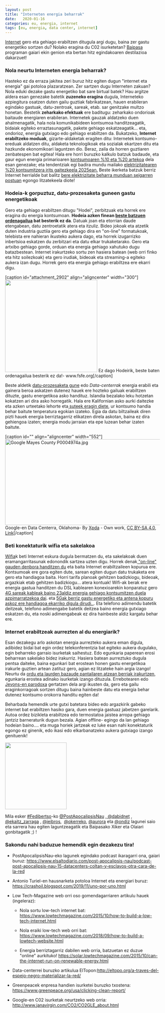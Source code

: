 ```yaml
---
layout: post
title: "Interneten energia beharrak"
date:   2020-01-16
categories: eu, energia, internet
tags: [eu, energia, data center, internet]
---
```


<p class="md-end-block md-p"><span class="md-link"><a href="https://eu.wikipedia.org/wiki/Internet"><span class="md-plain">Internet</span></a></span><span class="md-plain"> gero eta gehiago erabiltzen ditugula argi dugu, baina zer gastu energetiko sortzen du? Nolako eragina du C02 isurketetan? </span><span class=" md-link"><a href="https://www.eitb.eus/eu/irratia/euskadi-irratia/programak/baipasa/"><span class="md-plain">Baipasa</span></a></span><span class="md-plain"> programan gaiari ekin genion eta bertan hitz egindakoaren destilazioa dakarzuet!</span></p>

<h3 class="md-end-block md-heading"><span class="md-plain">Nola neurtu Interneten energia beharrak?</span></h3>
<p class="md-end-block md-p"><span class="md-plain">Hasteko ez da erraza jakitea zeri buruz hitz egiten dugun "internet eta energia" gai potoloa plazaratzean. Zer sartzen dugu Interneten zakuan? Nola eduki dezake gastu energetiko bat sare birtual batek? Hau argitze aldera esan genezake batetik </span><span class=""><strong><span class="md-plain">zuzeneko eragina</span></strong></span><span class="md-plain"> dugula, Interneteko azpiegitura osatzen duten gailu guztiak fabrikatzean, hauen erabileran egindako gastuak, datu-zentroak, sareak, etab. sar genitzake multzo honetan.</span> <span class="md-plain">Bestetik </span><span class=""><strong><span class="md-plain">zeharkako efektuak</span></strong></span><span class="md-plain"> ere baditugu: zeharkako ondorioak baitaude energiaren erabileran. Internetek gauzak aldatzeko duen ahalmenagatik, hala nola komunikabideen kontsumoa handitzeagatik, bidaiak egiteko erraztasunagatik, pakete gehiago eskatzeagatik... eta, ondorioz, energia gutxiago edo gehiago erabiltzen da.</span> <span class="md-plain">Bukatzeko, </span><span class=""><strong><span class="md-plain">Internet erabiltzeko moduak</span></strong></span><span class="md-plain">, gizarte-aldaketak eragiten ditu: Internetek kontsumo-ereduak aldatzen ditu, aldaketa teknologikoak eta sozialak ekartzen ditu eta hazkunde ekonomikoari laguntzen dio.</span> <span class="md-plain">Beraz, zaila da horren guztiaren zenbatespen bat egitea! Hala ere horri buruzko kalkulo batzuk badaude, eta gaur egun energia primarioaren </span><span class=" md-link"><a href="https://www.insidescandinavianbusiness.com/article.php?id=356"><span class="md-plain">kontsumoaren %10 eta %20 artekoa</span></a></span><span class="md-plain"> dela esan genezake; eta tendentziak egi badira mundu mailako </span><span class=" md-link"><a href="https://www.theguardian.com/environment/2017/dec/11/tsunami-of-data-could-consume-fifth-global-electricity-by-2025"><span class="md-plain">elektrizitatearen %20 kontsumitzera irits gaitezkeela 2025ean.</span></a></span> <span class="md-plain">Beste ikerketa batzuk berriz Internet herrialde bat balitz </span><span class=" md-link"><a href="https://www.greenpeace.org/usa/clicking-clean-report/"><span class="md-plain">bere elektrizitate beharra munduan seigarren postuan</span></a></span><span class="md-plain"> egongo litzatekeela diote!</span></p>
<h3 class="md-end-block md-heading"><span class="md-plain">Hodeia-k gorpuztuz, datu-prozesaketa guneen gastu energetikoak</span></h3>
<p class="md-end-block md-p"><span class="md-plain">Gero eta gehiago erabiltzen ditugu "Hodei", zerbitzuak eta horrek ere eragina du energia kontsumoan. </span><span class=""><strong><span class="md-plain">Hodeia azken finean </span><span class=" md-link"><a href="https://eu.wikipedia.org/wiki/Fitxategiak_ostatzeko_zerbitzu"><span class="md-plain">beste batzuen ordenagailua</span></a></span><span class="md-plain"> bat besterik ez da</span></strong></span><span class="md-plain">. Datuak joan eta etorrian daude etengabean, datu zentroetatik atera eta itzuliz. Bideo jokoak eta atzetik duten industria guztiia gero eta gehiago dira en "on-line" formatukoak, telebista ere nahieran ikusteko aukera dago, eta horrek izugarrizko inbertsioa eskatzen du zerbitzari eta datu elkar trukaketarako.</span> <span class="md-plain">Gero eta artxibo gehiago gorde, orduan eta energia gehiago xahutuko dugu batazbestean. Internet irakurtzeko sortu zen hasiera batean (web orri finko eta hitz soilezkoak) eta gero irudiak, bideoak eta streaming-a egiteko aukera izan dugu. Horrek gero eta energia gehiago erabiltzea ere ekarri digu.</span></p>
<p>[caption id="attachment_2902" align="aligncenter" width="300"]<a href="https://izaroblog.files.wordpress.com/2020/01/cloud.png"><img class="size-medium wp-image-2902" src="https://izaroblog.files.wordpress.com/2020/01/cloud.png?w=300" alt="" width="300" height="300"></a> Ez dago Hodeirik, beste baten ordenagailua besterik ez da!- www.fsfe.org[/caption]</p>
<p>Beste aldetik <span class=" md-link"><a href="https://eu.wikipedia.org/wiki/Datu-prozesaketa_gune"><span class="md-plain">datu-prozesaketa gune</span></a></span><span class="md-plain"> edo </span><span class=""><em><span class="md-plain">Data-centerrak</span></em></span><span class="md-plain"> energia erabili eta gainera beroa askatzen dutenez hauek ere hozteko gailuak erabiltzen dituzte, gastu energetikoa asko handituz. Islandia bezalako leku hotzetan kokatzen ari dira asko horregatik. Hala ere Kalifornian asko aurki daitezke eta azken urteetako lehorte eta</span><span class=" md-link"><a href="https://www.fire.ca.gov/stats-events/"><span class="md-plain"> suteek eragin diete</span></a></span><span class="md-plain">, ur kontsumo handia behar baitute tenperatura egokian izateko. Egia da datu biltzaileak diren pizti hauek energia berriztagarriz elikatzen direla askotan, baina ez dira gehiengoa izaten; energia modu jarraian eta epe luzean behar izaten baitute.<br>
</span></p>
<p>[caption id="" align="aligncenter" width="552"]<a href="https://commons.wikimedia.org/wiki/File:Google_Mayes_County_P0004974a.jpg#/media/File:Google_Mayes_County_P0004974a.jpg"><img class="" src="https://upload.wikimedia.org/wikipedia/commons/thumb/f/fb/Google_Mayes_County_P0004974a.jpg/1200px-Google_Mayes_County_P0004974a.jpg" alt="Google Mayes County P0004974a.jpg" width="552" height="279"></a> Google-en Data Centerra, Oklahoma- By <a title="User:Xpda" href="Xpda">Xpda</a> - <span class="int-own-work" lang="en">Own work</span>, <a title="Creative Commons Attribution-Share Alike 4.0" href="https://creativecommons.org/licenses/by-sa/4.0">CC BY-SA 4.0</a>, <a href="https://commons.wikimedia.org/w/index.php?curid=81148939">Link</a>[/caption]</p>
<h3 class="md-end-block md-heading"><span class="md-plain">Beti konektaturik wifia eta sakelakoa</span></h3>
<p class="md-end-block md-p"><span class=" md-link"><a href="https://eu.wikipedia.org/wiki/Wi-Fi"><span class="md-plain">Wifia</span></a></span><span class="md-plain">k beti Internet eskura dugula bermatzen du, eta sakelakoak duen eramangarritasunak edonondik sartzea uzten digu. Horrek denak</span><span class=" md-link"><a href="http://epubs.surrey.ac.uk/769626/"><span class="md-plain"> "on-line" gauden denbora handitzen du</span></a></span><span class="md-plain"> eta baita Internet erabiltzaileen kopurua ere. Kontsumoak ere gora egiten dute, sarean egiten dugun datu trukaketa ere gero eta handiagoa baita. Horri tarifa planoak gehitzen badizkiogu, bideoak, argazkiak etab gehitzen badizkiogu... atera kontuak! Wifi-ak berak ere energia gastua handitzen du DSL kablearen konexioarekin konparatuz gero </span><span class=" md-link"><a href="http://publicationslist.org/data/lorenz.hilty/ref-229/2014_Coroama_Schien_Preist_Hilty_Energy_Intensity_Internet_Home_Access.pdf"><span class="md-plain">4G sareak kableak baino 23aldiz energia gehiago kontsumitzen duela azpimarratzekoa dai</span></a></span><span class="md-plain">. eta </span><span class=" md-link"><a href="https://crashoil.blogspot.com/2019/11/uno-por-uno.html"><span class="md-plain">5Gak berriz gastu energetiko eta antena kopuru askoz ere handiagoa ekarriko digula dirudi..</span></a></span><span class="md-plain">. Eta telefono adimendu batetik deitzeak, telefono adimengabe batetik deitzea baino energia gutxiago eskatzen du, eta noski adimengabeak ez dira hainbeste aldiz kargatu behar ere. </span></p>
<h3 class="md-end-block md-heading"><span class="md-plain">Internet erabiltzeak aurrezten al du energiarik?</span></h3>
<p class="md-end-block md-p"><span class="md-plain">Esan dezakegu arlo askotan energia aurrezteko aukera eman digula, adibidez bidai bat egin ordez telekonferentzia bat egiteko aukera dugulako, egin beharreko garraio isurketak saihestuz. Edo egunkaria paperean erosi beharrean sakelako bidez irakurriz. Hasiera batean aurreztuko dugula pentsa daiteke, baina egunkari bat erostean honen gastu energetikoa irakurle guztien artean zatituz gero, agian ez litzateke hain argia izango! Neurtu da </span><span class="md-link"><a href="http://www.csc.kth.se/sustain/publications/reportfiles/sus_2007_1_moberg_et_al_report_updated.pdf"><span class="md-plain">ordu eta laurden bazaude pantailaren atzean berriak irakurtzen</span></a></span><span class="md-plain">, egunkaria erostea adinako isurketak izango dituzula.</span> <span class="md-plain">Errebotearen edo </span><span class=" md-link"><a href="https://en.wikipedia.org/wiki/Jevons_paradox"><span class="md-plain">Jevons-en parodoxa</span></a></span><span class="md-plain"> gertatzen dela argi ikusten da, gero eta gailu eraginkorragoak sortzen ditugu baina hainbeste datu eta energia behar dutenez kontsumo orokorra handitu egiten da!</span></p>
<p class="md-end-block md-p"><span class="md-plain">Beharbada hemendik urte gutxi batetara bideo edo argazkirik gabeko internet bat erabiltzen hasiko gara, duen energia gastuaz jabetzen garelarik. Autoa ordez bizikleta erabiltzea edo termostatoa jaistea arropa gehiago jantziz barneraturik dugun bezala. Agian offline- egingo da lan gehiago hodeian baino.... eta muga horiek jartzeak ez luke esan nahi konektaturik egongo ez ginenik, edo ikasi edo elkarbanatzeko aukera gutxiago izango genituenik!</span></p>
<p><a href="https://izaroblog.files.wordpress.com/2020/01/2000px-wifi.svg_-e1579210967520.png"><img class="aligncenter wp-image-2906" src="https://izaroblog.files.wordpress.com/2020/01/2000px-wifi.svg_-e1579210967520.png?w=277" alt="" width="200" height="217"></a></p>
<p>Mila esker <a href="https://eu.wikipedia.org/wiki/Fedibertso">#Fedibertso</a>-ko <a href="https://todon.nl/@PostApocalipsisNau/103154821987992278">@PostApocalipsisNau</a> <a href="https://mastodon.eus/@dabidnet">, @dabidnet</a> , <a href="https://mastodon.social/@ekaitz_zarraga">@ekaitz_zarraga</a> , <a href="https://mastodon.social/@jeibros">@jeibros</a>,&nbsp; <a href="https://mastodon.eus/@okerreko">@okerreko</a>, <a href="https://mastodon.social/@CorioPsicologia">@aurora</a> eta <a href="https://metalhead.club/@ondiz">@ondiz</a> lagunei saio eta sarrera hau egiten laguntzeagatik eta Baipasako Xiker eta Olaiari gonbitagatik ;) !</p>
<h3 class="md-end-block md-heading"><span class="md-plain md-expand">Sakondu nahi baduzue hemendik egin dezakezu tira!</span></h3>
<ul class="ul-list">
<li class="md-list-item">
<p class="md-end-block md-p"><span class="md-plain">PostApocalipsisNau-eko lagunek egindako podcast ikaragarri ona, gaiari buruz: </span><span class="md-link"><a href="https://www.elsaltodiario.com/post-apocalipsis-nau/podcast-post-apocalipsis-nau-15-datacenters-coltan-y-esclavos-otra-cara-de-la-red">https://www.elsaltodiario.com/post-apocalipsis-nau/podcast-post-apocalipsis-nau-15-datacenters-coltan-y-esclavos-otra-cara-de-la-red</a></span></p>
</li>
<li class="md-list-item">
<p class="md-end-block md-p"><span class="md-plain">Antonio Turiel-en hausnarketa potoloa Internet eta energiari buruz: </span><span class="md-link"><a href="https://crashoil.blogspot.com/2019/11/uno-por-uno.html">https://crashoil.blogspot.com/2019/11/uno-por-uno.html</a></span></p>
</li>
<li class="md-list-item">
<p class="md-end-block md-p"><span class="md-plain">Low Tech-Magazine web orri oso gomendagarriaren artikulu hauek (ingeleraz):</span></p>
<ul class="ul-list">
<li class="md-list-item">
<p class="md-end-block md-p"><span class="md-plain">Nola sortu low-tech internet bat: </span><span class="md-link"><a href="https://www.lowtechmagazine.com/2015/10/how-to-build-a-low-tech-internet.html">https://www.lowtechmagazine.com/2015/10/how-to-build-a-low-tech-internet.html</a></span></p>
</li>
<li class="md-list-item">
<p class="md-end-block md-p"><span class="md-plain">Nola eraiki low-tech web orri bat: </span><span class="md-link"><a href="https://www.lowtechmagazine.com/2018/09/how-to-build-a-lowtech-website.html">https://www.lowtechmagazine.com/2018/09/how-to-build-a-lowtech-website.html</a></span></p>
</li>
<li class="md-list-item">
<p class="md-end-block md-p"><span class="md-plain">Energia berriztagarriz dabilen web orria, batzuetan ez duzue "online" aurkituko! </span><span class="md-link"><a href="https://solar.lowtechmagazine.com/2015/10/can-the-internet-run-on-renewable-energy.html">https://solar.lowtechmagazine.com/2015/10/can-the-internet-run-on-renewable-energy.html</a></span></p>
</li>
</ul>
</li>
<li class="md-list-item">
<p class="md-end-block md-p"><span class="md-plain">Data-centerrei buruzko artikulua ElTopon:</span><span class="md-link"><a href="http://eltopo.org/a-traves-del-espejo-negro-materializar-la-red/">http://eltopo.org/a-traves-del-espejo-negro-materializar-la-red/</a></span></p>
</li>
<li class="md-list-item">
<p class="md-end-block md-p"><span class="md-plain">Greenpeacek enpresa handien isurketei buruzko txostena: </span><span class="md-link"><a href="https://www.greenpeace.org/usa/clicking-clean-report/">https://www.greenpeace.org/usa/clicking-clean-report/</a></span></p>
</li>
<li class="md-list-item md-focus-container">
<p class="md-end-block md-p md-focus"><span class="md-plain">Google-en C02 isurketak neurtzeko web orria: </span><span class="md-link"><a href="http://www.janavirgin.com/CO2/CO2GLE_about.html">http://www.janavirgin.com/CO2/CO2GLE_about.html</a></span></p>
</li>
</ul>